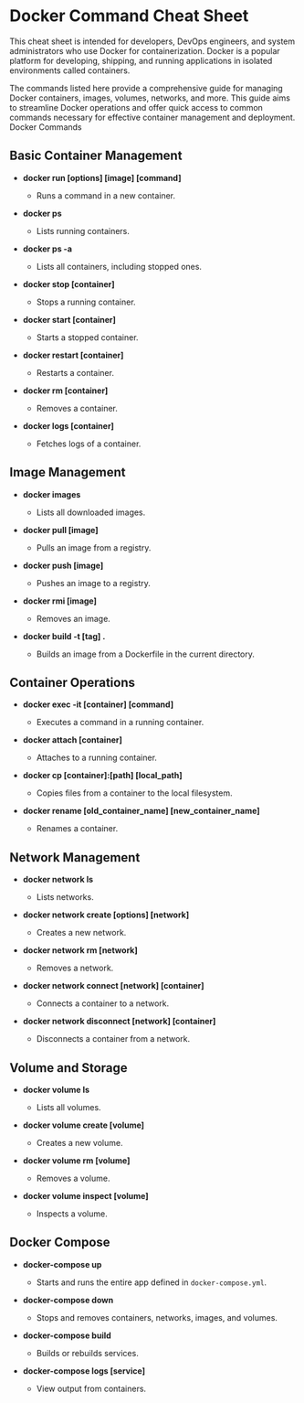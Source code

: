# Docker Command Cheat Sheet

This cheat sheet is intended for developers, DevOps engineers, and system administrators who use Docker for containerization. Docker is a popular platform for developing, shipping, and running applications in isolated environments called containers.

The commands listed here provide a comprehensive guide for managing Docker containers, images, volumes, networks, and more. This guide aims to streamline Docker operations and offer quick access to common commands necessary for effective container management and deployment.
Docker Commands

## Basic Container Management

- **docker run [options] [image] [command]**
  - Runs a command in a new container.

- **docker ps**
  - Lists running containers.

- **docker ps -a**
  - Lists all containers, including stopped ones.

- **docker stop [container]**
  - Stops a running container.

- **docker start [container]**
  - Starts a stopped container.

- **docker restart [container]**
  - Restarts a container.

- **docker rm [container]**
  - Removes a container.

- **docker logs [container]**
  - Fetches logs of a container.

## Image Management

- **docker images**
  - Lists all downloaded images.

- **docker pull [image]**
  - Pulls an image from a registry.

- **docker push [image]**
  - Pushes an image to a registry.

- **docker rmi [image]**
  - Removes an image.

- **docker build -t [tag] .**
  - Builds an image from a Dockerfile in the current directory.

## Container Operations

- **docker exec -it [container] [command]**
  - Executes a command in a running container.

- **docker attach [container]**
  - Attaches to a running container.

- **docker cp [container]:[path] [local_path]**
  - Copies files from a container to the local filesystem.

- **docker rename [old_container_name] [new_container_name]**
  - Renames a container.

## Network Management

- **docker network ls**
  - Lists networks.

- **docker network create [options] [network]**
  - Creates a new network.

- **docker network rm [network]**
  - Removes a network.

- **docker network connect [network] [container]**
  - Connects a container to a network.

- **docker network disconnect [network] [container]**
  - Disconnects a container from a network.

## Volume and Storage

- **docker volume ls**
  - Lists all volumes.

- **docker volume create [volume]**
  - Creates a new volume.

- **docker volume rm [volume]**
  - Removes a volume.

- **docker volume inspect [volume]**
  - Inspects a volume.

## Docker Compose

- **docker-compose up**
  - Starts and runs the entire app defined in `docker-compose.yml`.

- **docker-compose down**
  - Stops and removes containers, networks, images, and volumes.

- **docker-compose build**
  - Builds or rebuilds services.

- **docker-compose logs [service]**
  - View output from containers.
